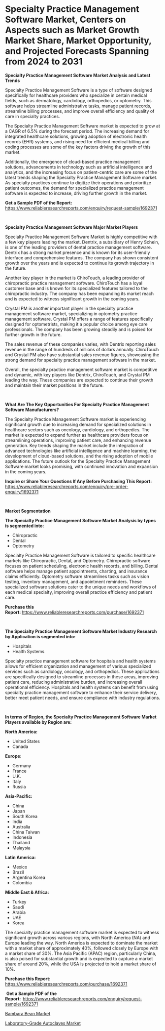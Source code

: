 <p><h1>Specialty Practice Management Software Market, Centers on Aspects such as Market Growth Market Share, Market Opportunity, and Projected Forecasts Spanning from 2024 to 2031</h1></p><p><strong>Specialty Practice Management Software Market Analysis and Latest Trends</strong></p>
<p><p>Specialty Practice Management Software is a type of software designed specifically for healthcare providers who specialize in certain medical fields, such as dermatology, cardiology, orthopedics, or optometry. This software helps streamline administrative tasks, manage patient records, streamline billing processes, and improve overall efficiency and quality of care in specialty practices.</p><p>The Specialty Practice Management Software market is expected to grow at a CAGR of 6.5% during the forecast period. The increasing demand for integrated healthcare solutions, growing adoption of electronic health records (EHR) systems, and rising need for efficient medical billing and coding processes are some of the key factors driving the growth of this market.</p><p>Additionally, the emergence of cloud-based practice management solutions, advancements in technology such as artificial intelligence and analytics, and the increasing focus on patient-centric care are some of the latest trends shaping the Specialty Practice Management Software market. As specialty practices continue to digitize their operations and prioritize patient outcomes, the demand for specialized practice management software is expected to increase, driving further growth in the market.</p></p>
<p><strong>Get a Sample PDF of the Report:&nbsp;</strong> <a href="https://www.reliableresearchreports.com/enquiry/request-sample/1692371">https://www.reliableresearchreports.com/enquiry/request-sample/1692371</a></p>
<p>&nbsp;</p>
<p><strong>Specialty Practice Management Software Major Market Players</strong></p>
<p><p>Specialty Practice Management Software Market is highly competitive with a few key players leading the market. Dentrix, a subsidiary of Henry Schein, is one of the leading providers of dental practice management software. Dentrix has a strong market presence and is known for its user-friendly interface and comprehensive features. The company has shown consistent growth over the years and is expected to continue its growth trajectory in the future.</p><p>Another key player in the market is ChiroTouch, a leading provider of chiropractic practice management software. ChiroTouch has a loyal customer base and is known for its specialized features tailored to the chiropractic industry. The company has been expanding its market reach and is expected to witness significant growth in the coming years.</p><p>Crystal PM is another important player in the specialty practice management software market, specializing in optometry practice management software. Crystal PM offers a range of features specifically designed for optometrists, making it a popular choice among eye care professionals. The company has been growing steadily and is poised for further growth in the future.</p><p>The sales revenue of these companies varies, with Dentrix reporting sales revenue in the range of hundreds of millions of dollars annually. ChiroTouch and Crystal PM also have substantial sales revenue figures, showcasing the strong demand for specialty practice management software in the market.</p><p>Overall, the specialty practice management software market is competitive and dynamic, with key players like Dentrix, ChiroTouch, and Crystal PM leading the way. These companies are expected to continue their growth and maintain their market positions in the future.</p></p>
<p>&nbsp;</p>
<p><strong>What Are The Key Opportunities For Specialty Practice Management Software Manufacturers?</strong></p>
<p><p>The Specialty Practice Management Software market is experiencing significant growth due to increasing demand for specialized solutions in healthcare sectors such as oncology, cardiology, and orthopedics. The market is expected to expand further as healthcare providers focus on streamlining operations, improving patient care, and enhancing revenue generation. Key trends shaping the market include the integration of advanced technologies like artificial intelligence and machine learning, the development of cloud-based solutions, and the rising adoption of mobile applications. The future outlook for the Specialty Practice Management Software market looks promising, with continued innovation and expansion in the coming years.</p></p>
<p><strong>Inquire or Share Your Questions If Any Before Purchasing This Report:</strong> <a href="https://www.reliableresearchreports.com/enquiry/pre-order-enquiry/1692371">https://www.reliableresearchreports.com/enquiry/pre-order-enquiry/1692371</a></p>
<p>&nbsp;</p>
<p><strong>Market Segmentation</strong></p>
<p><strong>The Specialty Practice Management Software Market Analysis by types is segmented into:</strong></p>
<p><ul><li>Chiropractic</li><li>Dental</li><li>Optometry</li></ul></p>
<p><p>Specialty Practice Management Software is tailored to specific healthcare markets like Chiropractic, Dental, and Optometry. Chiropractic software focuses on patient scheduling, electronic health records, and billing. Dental software helps manage patient appointments, charting, and insurance claims efficiently. Optometry software streamlines tasks such as vision testing, inventory management, and appointment reminders. These specialized software solutions cater to the unique needs and workflows of each medical specialty, improving overall practice efficiency and patient care.</p></p>
<p><strong>Purchase this Report:&nbsp;</strong><a href="https://www.reliableresearchreports.com/purchase/1692371">https://www.reliableresearchreports.com/purchase/1692371</a></p>
<p>&nbsp;</p>
<p><strong>The Specialty Practice Management Software Market Industry Research by Application is segmented into:</strong></p>
<p><ul><li>Hospitals</li><li>Health Systems</li></ul></p>
<p><p>Specialty practice management software for hospitals and health systems allows for efficient organization and management of various specialized services such as cardiology, oncology, and orthopedics. These applications are specifically designed to streamline processes in these areas, improving patient care, reducing administrative burden, and increasing overall operational efficiency. Hospitals and health systems can benefit from using specialty practice management software to enhance their service delivery, better meet patient needs, and ensure compliance with industry regulations.</p></p>
<p>&nbsp;</p>
<p><strong>In terms of Region, the Specialty Practice Management Software Market Players available by Region are:</strong></p>
<p>
    <p> <strong> North America: </strong>
        <ul>
            <li>United States</li>
            <li>Canada</li>
        </ul>
        </p> 
    <p> <strong> Europe: </strong>
        <ul>
            <li>Germany</li>
            <li>France</li>
            <li>U.K.</li>
            <li>Italy</li>
            <li>Russia</li>
        </ul>
        </p> 
    <p> <strong> Asia-Pacific: </strong>
        <ul>
            <li>China</li>
            <li>Japan</li>
            <li>South Korea</li>
            <li>India</li>
            <li>Australia</li>
            <li>China Taiwan</li>
            <li>Indonesia</li>
            <li>Thailand</li>
            <li>Malaysia</li>
        </ul>
        </p> 
    <p> <strong> Latin America: </strong>
        <ul>
            <li>Mexico</li>
            <li>Brazil</li>
            <li>Argentina Korea</li>
            <li>Colombia</li>
        </ul>
        </p> 
    <p> <strong> Middle East & Africa: </strong>
        <ul>
            <li>Turkey</li>
            <li>Saudi</li>
            <li>Arabia</li>
            <li>UAE</li>
            <li>Korea</li>
        </ul>
    </p>
    </p>
<p><p>The specialty practice management software market is expected to witness significant growth across various regions, with North America (NA) and Europe leading the way. North America is expected to dominate the market with a market share of approximately 40%, followed closely by Europe with a market share of 30%. The Asia Pacific (APAC) region, particularly China, is also poised for substantial growth and is expected to capture a market share of around 20%, while the USA is projected to hold a market share of 10%.</p></p>
<p><strong>Purchase this Report: </strong><a href="https://www.reliableresearchreports.com/purchase/1692371">https://www.reliableresearchreports.com/purchase/1692371</a></p>
<p>&nbsp;<strong>Get a Sample PDF of the Report:&nbsp;&nbsp;</strong><a href="https://www.reliableresearchreports.com/enquiry/request-sample/1692371">https://www.reliableresearchreports.com/enquiry/request-sample/1692371</a></p>
<p><strong></strong></p>
<p><p><a href="https://issuu.com/reportprime-2/docs/bambara-bean-market-size-2030.pptx">Bambara Bean Market</a></p><p><a href="https://issuu.com/reportprime-2/docs/laboratory-grade-autoclaves-market-size-2030.pptx">Laboratory-Grade Autoclaves Market</a></p></p>